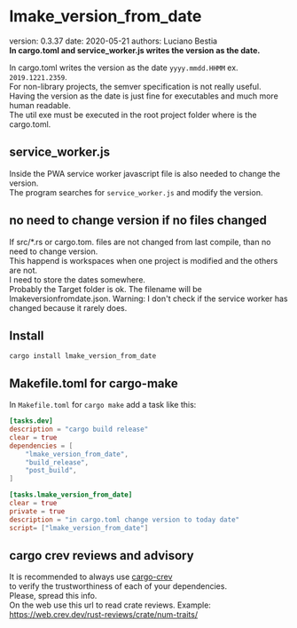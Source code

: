 # lmake_version_from_date  

[comment]: # (lmake_readme cargo.toml data start)
version: 0.3.37  date: 2020-05-21 authors: Luciano Bestia  
**In cargo.toml and service_worker.js writes the version as the date.**

[comment]: # (lmake_readme cargo.toml data end)  

In cargo.toml writes the version as the date `yyyy.mmdd.HHMM` ex. `2019.1221.2359`.  
For non-library projects, the semver specification is not really useful.  
Having the version as the date is just fine for executables and much more human readable.  
The util exe must be executed in the root project folder where is the cargo.toml.  

## service_worker.js

Inside the PWA service worker javascript file is also needed to change the version.  
The program searches for `service_worker.js` and modify the version.  

## no need to change version if no files changed

If src/*.rs or cargo.tom. files are not changed from last compile,
than no need to change version.  
This happend is workspaces when one project is modified and the others are not.  
I need to store the dates somewhere.  
Probably the Target folder is ok. The filename will be lmakeversionfromdate.json.
Warning: I don't check if the service worker has changed because it rarely does.  

## Install
																		  
																						   
																				   

`cargo install lmake_version_from_date`  

## Makefile.toml for cargo-make  

In `Makefile.toml` for `cargo make` add a task like this:  

```toml
[tasks.dev]
description = "cargo build release"
clear = true
dependencies = [
    "lmake_version_from_date",
    "build_release",
    "post_build",
]

[tasks.lmake_version_from_date]
clear = true
private = true
description = "in cargo.toml change version to today date"
script= ["lmake_version_from_date"]
```

## cargo crev reviews and advisory

It is recommended to always use [cargo-crev](https://github.com/crev-dev/cargo-crev)  
to verify the trustworthiness of each of your dependencies.  
Please, spread this info.  
On the web use this url to read crate reviews. Example:  
<https://web.crev.dev/rust-reviews/crate/num-traits/>  
